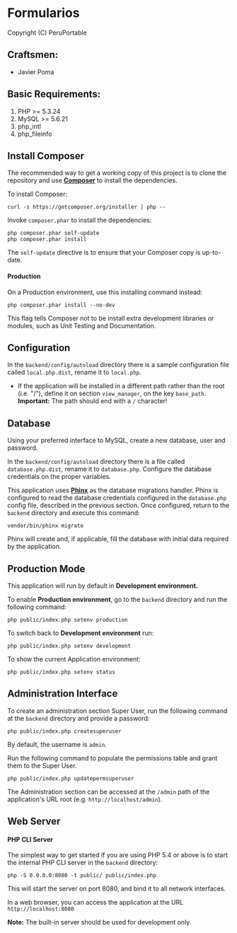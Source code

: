 Formularios
================================
Copyright (C) PeruPortable


Craftsmen:
----------
- Javier Poma


Basic Requirements:
------------------
1. PHP >= 5.3.24
2. MySQL >= 5.6.21
3. php_intl
4. php_fileinfo


Install Composer
----------------
The recommended way to get a working copy of this project is to clone the repository and use **[Composer](https://getcomposer.org)** to install the dependencies.

To install Composer:

    curl -s https://getcomposer.org/installer | php --

Invoke `composer.phar` to install the dependencies:

    php composer.phar self-update
    php composer.phar install

The `self-update` directive is to ensure that your Composer copy is up-to-date.

#### Production
On a Production environment, use this installing command instead:

    php composer.phar install --no-dev

This flag tells Composer not to be install extra development libraries or modules, such as Unit Testing and Documentation.


Configuration
-------------
In the `backend/config/autoload` directory there is a sample configuration file called `local.php.dist`, rename it to `local.php`.

- If the application will be installed in a different path rather than the root (i.e. "/"), define it on section `view_manager`, on the key `base_path`. **Important:** The path should end with a `/` character!


Database
--------
Using your preferred interface to MySQL, create a new database, user and password.

In the `backend/config/autoload` directory there is a file called `database.php.dist`, rename it to `database.php`. Configure the database credentials on the proper variables.

This application uses **[Phinx](https://phinx.org)** as the database migrations handler. Phinx is configured to read the database credentials configured in the `database.php` config file, described in the previous section. Once configured, return to the `backend` directory and execute this command:

    vendor/bin/phinx migrate

Phinx will create and, if applicable, fill the database with initial data required by the application.


Production Mode
---------------
This application will run by default in **Development environment.**

To enable **Production environment**, go to the `backend` directory and run the following command:

    php public/index.php setenv production

To switch back to **Development environment** run:

    php public/index.php setenv development

To show the current Application environment:

    php public/index.php setenv status


Administration Interface
------------------------
To create an administration section Super User, run the following command at the `backend` directory and provide a password:

    php public/index.php createsuperuser

By default, the username is `admin`.

Run the following command to populate the permissions table and grant them to the Super User.

    php public/index.php updatepermsuperuser

The Administration section can be accessed at the `/admin` path of the application's URL root (e.g. `http://localhost/admin`).


Web Server
----------

#### PHP CLI Server

The simplest way to get started if you are using PHP 5.4 or above is to start the internal PHP CLI server in the `backend` directory:

    php -S 0.0.0.0:8080 -t public/ public/index.php

This will start the server on port 8080, and bind it to all network interfaces.

In a web browser, you can access the application at the URL `http://localhost:8080`

**Note:** The built-in server should be used for development only.